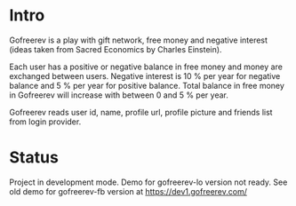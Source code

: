 Intro
=====

Gofreerev is a play with gift network, free money and negative interest (ideas taken from Sacred Economics by Charles Einstein).

Each user has a positive or negative balance in free money and money are exchanged between users.
Negative interest is 10 % per year for negative balance and 5 % per year for positive balance.
Total balance in free money in Gofreerev will increase with between 0 and 5 % per year.

Gofreerev reads user id, name, profile url, profile picture and friends list from login provider.


Status
======

Project in development mode.
Demo for gofreerev-lo version not ready.
See old demo for gofreerev-fb version at https://dev1.gofreerev.com/

